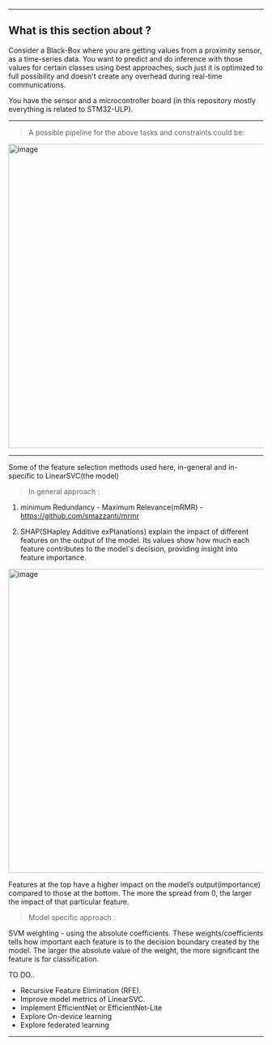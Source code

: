 ----------------------------
What is this section about ?
---------------------------

Consider a Black-Box where you are getting values from a proximity sensor, as a time-series data. You want to predict and do inference with those values for certain classes using best approaches, such just it is optimized to full possibility and doesn't create any overhead during real-time communications.

You have the sensor and a microcontroller board (in this repository mostly everything is related to STM32-ULP).

---------------------------

> A possible pipeline for the above tasks and constraints could be:

<img width="600" alt="image" src="https://github.com/user-attachments/assets/99dabd7f-db1e-4a56-957b-356ae59fc311">


---------------------------

Some of the feature selection methods used here, in-general and in-specific to LinearSVC(the model)


> In general approach :

1. minimum Redundancy - Maximum Relevance(mRMR) - https://github.com/smazzanti/mrmr

2. SHAP(SHapley Additive exPlanations) explain the impact of different features on the output of the model. Its values show how much each 
feature contributes to the model's decision, providing insight into feature importance.
<img width="600" alt="image" src="https://github.com/user-attachments/assets/3e2300ad-b6dd-47e1-b41a-43cdceac1805">

Features at the top have a higher impact on the model’s output(importance) compared to those at the bottom. The more the spread from 0, 
the larger the impact of that particular feature.


> Model specific approach :

SVM weighting - using the absolute coefficients. These weights/coefficients tells how important each feature is to the decision boundary 
created by the model. The larger the absolute value of the weight, the more significant the feature is for classification.

TO DO..

- Recursive Feature Elimination (RFE).
- Improve model metrics of LinearSVC.
- Implement EfficientNet or EfficientNet-Lite
- Explore On-device learning
- Explore federated learning
---------------------------
